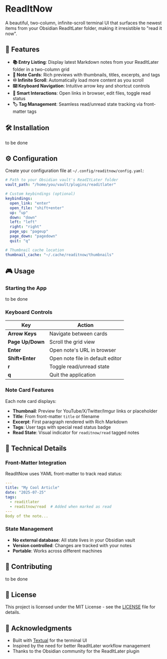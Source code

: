 # ReadItNow

A beautiful, two-column, infinite-scroll terminal UI that surfaces the newest items from your Obsidian ReadItLater folder, making it irresistible to "read it now".

## 🚀 Features

- **📚 Entry Listing**: Display latest Markdown notes from your ReadItLater folder in a two-column grid
- **🎨 Note Cards**: Rich previews with thumbnails, titles, excerpts, and tags
- **♾️ Infinite Scroll**: Automatically load more content as you scroll
- **⌨️ Keyboard Navigation**: Intuitive arrow key and shortcut controls
- **📱 Smart Interactions**: Open links in browser, edit files, toggle read status
- **🏷️ Tag Management**: Seamless read/unread state tracking via front-matter tags

## 🛠️ Installation

to be done

## ⚙️ Configuration

Create your configuration file at `~/.config/readitnow/config.yaml`:

```yaml
# Path to your Obsidian vault's ReadItLater folder
vault_path: "/home/you/vault/plugins/readitlater"

# Custom keybindings (optional)
keybindings:
  open_link: "enter"
  open_file: "shift+enter"
  up: "up"
  down: "down"
  left: "left"
  right: "right"
  page_up: "pageup"
  page_down: "pagedown"
  quit: "q"

# Thumbnail cache location
thumbnail_cache: "~/.cache/readitnow/thumbnails"
```

## 🎮 Usage

### Starting the App

to be done

### Keyboard Controls

| Key | Action |
|-----|--------|
| **Arrow Keys** | Navigate between cards |
| **Page Up/Down** | Scroll the grid view |
| **Enter** | Open note's URL in browser |
| **Shift+Enter** | Open note file in default editor |
| **r** | Toggle read/unread state |
| **q** | Quit the application |

### Note Card Features

Each note card displays:
- **Thumbnail**: Preview for YouTube/X/Twitter/Imgur links or placeholder
- **Title**: From front-matter `title` or filename
- **Excerpt**: First paragraph rendered with Rich Markdown
- **Tags**: User tags with special read status badge
- **Read State**: Visual indicator for `readitnow/read` tagged notes

## 🔧 Technical Details

### Front-Matter Integration

ReadItNow uses YAML front-matter to track read status:

```yaml
---
title: "My Cool Article"
date: "2025-07-25"
tags:
  - readitlater
  - readitnow/read  # Added when marked as read
---
Body of the note...
```

### State Management

- **No external database**: All state lives in your Obsidian vault
- **Version controlled**: Changes are tracked with your notes
- **Portable**: Works across different machines

## 🤝 Contributing

to be done

## 📄 License

This project is licensed under the MIT License - see the [LICENSE](LICENSE) file for details.

## 🙏 Acknowledgments

- Built with [Textual](https://textual.textualize.io/) for the terminal UI
- Inspired by the need for better ReadItLater workflow management
- Thanks to the Obsidian community for the ReadItLater plugin
